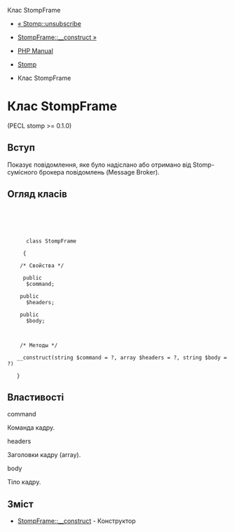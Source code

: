 Клас StompFrame

-   [« Stomp::unsubscribe](stomp.unsubscribe.html)
    
-   [StompFrame::\_\_construct »](stompframe.construct.html)
    
-   [PHP Manual](index.html)
    
-   [Stomp](book.stomp.html)
    
-   Клас StompFrame
    

# Клас StompFrame

(PECL stomp >= 0.1.0)

## Вступ

Показує повідомлення, яке було надіслано або отримано від Stomp-сумісного брокера повідомлень (Message Broker).

## Огляд класів

```synopsis



    
     
      class StompFrame
     
     {

    /* Свойства */
    
     public
      $command;

    public
      $headers;

    public
      $body;



    /* Методы */
    
   __construct(string $command = ?, array $headers = ?, string $body = ?)

   }
```

## Властивості

command

Команда кадру.

headers

Заголовки кадру (array).

body

Тіло кадру.

## Зміст

-   [StompFrame::\_\_construct](stompframe.construct.html) - Конструктор